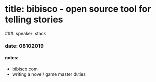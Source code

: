 # title: bibisco - open source tool for telling stories
###: speaker: stack
### date: 08102019

#### notes:
- bibisco.com
- writing a novel/ game master duties


